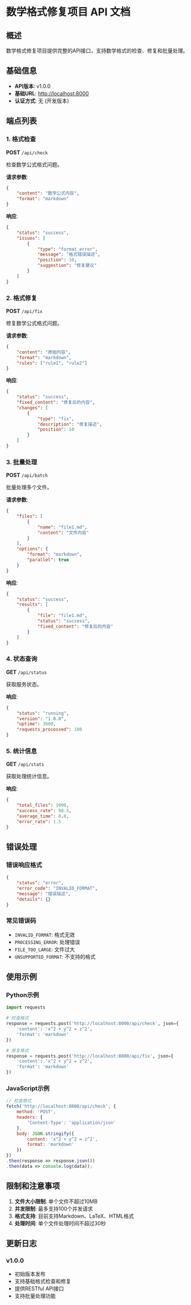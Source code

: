 # 数学格式修复项目 API 文档

## 概述

数学格式修复项目提供完整的API接口，支持数学格式的检查、修复和批量处理。

## 基础信息

- **API版本**: v1.0.0
- **基础URL**: <http://localhost:8000>
- **认证方式**: 无 (开发版本)

## 端点列表

### 1. 格式检查

**POST** `/api/check`

检查数学公式格式问题。

**请求参数**:

```json
{
    "content": "数学公式内容",
    "format": "markdown"
}
```

**响应**:

```json
{
    "status": "success",
    "issues": [
        {
            "type": "format_error",
            "message": "格式错误描述",
            "position": 10,
            "suggestion": "修复建议"
        }
    ]
}
```

### 2. 格式修复

**POST** `/api/fix`

修复数学公式格式问题。

**请求参数**:

```json
{
    "content": "原始内容",
    "format": "markdown",
    "rules": ["rule1", "rule2"]
}
```

**响应**:

```json
{
    "status": "success",
    "fixed_content": "修复后的内容",
    "changes": [
        {
            "type": "fix",
            "description": "修复描述",
            "position": 10
        }
    ]
}
```

### 3. 批量处理

**POST** `/api/batch`

批量处理多个文件。

**请求参数**:

```json
{
    "files": [
        {
            "name": "file1.md",
            "content": "文件内容"
        }
    ],
    "options": {
        "format": "markdown",
        "parallel": true
    }
}
```

**响应**:

```json
{
    "status": "success",
    "results": [
        {
            "file": "file1.md",
            "status": "success",
            "fixed_content": "修复后的内容"
        }
    ]
}
```

### 4. 状态查询

**GET** `/api/status`

获取服务状态。

**响应**:

```json
{
    "status": "running",
    "version": "1.0.0",
    "uptime": 3600,
    "requests_processed": 100
}
```

### 5. 统计信息

**GET** `/api/stats`

获取处理统计信息。

**响应**:

```json
{
    "total_files": 1000,
    "success_rate": 98.5,
    "average_time": 0.8,
    "error_rate": 1.5
}
```

## 错误处理

### 错误响应格式

```json
{
    "status": "error",
    "error_code": "INVALID_FORMAT",
    "message": "错误描述",
    "details": {}
}
```

### 常见错误码

- `INVALID_FORMAT`: 格式无效
- `PROCESSING_ERROR`: 处理错误
- `FILE_TOO_LARGE`: 文件过大
- `UNSUPPORTED_FORMAT`: 不支持的格式

## 使用示例

### Python示例

```python
import requests

# 检查格式
response = requests.post('http://localhost:8000/api/check', json={
    'content': 'x^2 + y^2 = z^2',
    'format': 'markdown'
})

# 修复格式
response = requests.post('http://localhost:8000/api/fix', json={
    'content': 'x^2 + y^2 = z^2',
    'format': 'markdown'
})
```

### JavaScript示例

```javascript
// 检查格式
fetch('http://localhost:8000/api/check', {
    method: 'POST',
    headers: {
        'Content-Type': 'application/json'
    },
    body: JSON.stringify({
        content: 'x^2 + y^2 = z^2',
        format: 'markdown'
    })
})
.then(response => response.json())
.then(data => console.log(data));
```

## 限制和注意事项

1. **文件大小限制**: 单个文件不超过10MB
2. **并发限制**: 最多支持100个并发请求
3. **格式支持**: 目前支持Markdown、LaTeX、HTML格式
4. **处理时间**: 单个文件处理时间不超过30秒

## 更新日志

### v1.0.0

- 初始版本发布
- 支持基础格式检查和修复
- 提供RESTful API接口
- 支持批量处理功能
